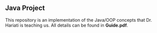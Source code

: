 ## Java Project

This repository is an implementation of the Java/OOP concepts that Dr. Hariati is teaching us. All details can be found in **Guide.pdf**.
